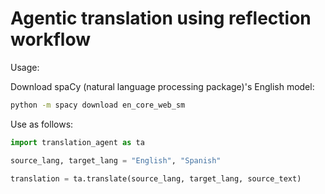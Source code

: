 # Agentic translation using reflection workflow 

Usage: 

Download spaCy (natural language processing package)'s English model:

```bash
python -m spacy download en_core_web_sm
```

Use as follows: 

```python
import translation_agent as ta 

source_lang, target_lang = "English", "Spanish"

translation = ta.translate(source_lang, target_lang, source_text) 
```

